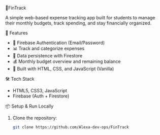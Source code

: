 💸FinTrack

A simple web-based expense tracking app built for students to manage their monthly budgets, track spending, and stay financially organized.

 🚀 Features

- 🔐 Firebase Authentication (Email/Password)
- 📊 Track and categorize expenses
- 📁 Data persistence with Firestore
- 💰 Monthly budget overview and remaining balance
- 🎨 Built with HTML, CSS, and JavaScript (Vanilla)

 🛠️ Tech Stack

- HTML5, CSS3, JavaScript
- Firebase (Auth + Firestore)

📦 Setup & Run Locally

1. Clone the repository:
   ```bash
   git clone https://github.com/Alexa-dev-ops/FinTrack
